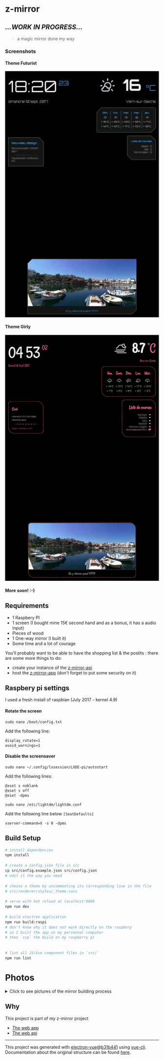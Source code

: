 # z-mirror

## _...WORK IN PROGRESS..._

> a magic mirror done my way

### Screenshots

#### Theme Futurist

![screenshot](/static/screenshot2.png)

#### Theme Girly

![screenshot](/static/screenshot3.png)

#### More soon! :-)

## Requirements

* 1 Raspbery PI
* 1 screen (I bought mine 15€ second hand and as a bonus, it has a audio input)
* Pieces of wood
* 1 One-way mirror (I built it)
* Some time and a lot of courage

You'll probably want to be able to have the shopping list & the postits : there are some more things to do: 

* create your instance of the [z-mirror-api](https://github.com/benavern/z-mirror-api)
* host the [z-mirror-app](https://github.com/benavern/z-mirror-app) (don't forget to put some security on it)
## Raspbery pi settings

I used a fresh install of raspbian (July 2017 - kernel 4.9)

#### Rotate the screen
````
sudo nano /boot/config.txt
````
Add the following line:
````
display_rotate=1
avoid_warnings=1 
````

#### Disable the screensaver
````
sudo nano ~/.config/lxsession/LXDE-pi/autostart
````
Add the following lines:
````
@xset s noblank
@xset s off
@xset -dpms
````

````
sudo nano /etc/lightdm/lightdm.conf
````
Add the following line below `[SeatDefaults]`
````
xserver-command=X -s 0 -dpms
````

## Build Setup

``` bash
# install dependencies
npm install

# create a config.json file in src
cp src/config.example.json src/config.json
# edit it the way you need

# choose a theme by uncommenting its corresponding line in the file
# src/renderer/styles/_theme.sass

# serve with hot reload at localhost:9080
npm run dev

# build electron application
npm run build:raspi
# don't know why it does not work directly on the raspbery 
# so I built the app on my personnal computer
# then `scp` the build on my raspberry pi


# lint all JS/Vue component files in `src/`
npm run lint

```

# Photos

<details>
  <summary>Click to see pictures of the mirror building process</summary>

  ![01](/static/01.jpg)

  ![02](/static/02.jpg)

  ![03](/static/03.jpg)

  ![04](/static/04.jpg)

  ![05](/static/05.jpg)

  ![06](/static/06.jpg)

  ![07](/static/07.jpg)

  ![08](/static/08.jpg)

</details>

## Why
This project is part of my z-mirror project

* [The web app](https://github.com/benavern/z-mirror-app)
* [The web api](https://github.com/benavern/z-mirror-api)


---

This project was generated with [electron-vue](https://github.com/SimulatedGREG/electron-vue)@[b31b441](https://github.com/SimulatedGREG/electron-vue/tree/b31b44123ad42acac12337c4955df4ead853f0df) using [vue-cli](https://github.com/vuejs/vue-cli). Documentation about the original structure can be found [here](https://simulatedgreg.gitbooks.io/electron-vue/content/index.html).
